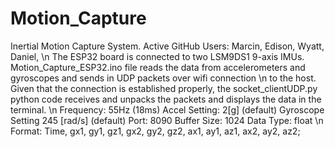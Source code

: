 # Motion_Capture
Inertial Motion Capture System.
Active GitHub Users:
Marcin,
Edison,
Wyatt,
Daniel,
\n The ESP32 board is connected to two LSM9DS1 9-axis IMUs. Motion_Capture_ESP32.ino file reads the data from accelerometers and gyroscopes and sends in UDP packets over wifi connection
\n to the host. Given that the connection is established properly, the socket_clientUDP.py python code receives and unpacks the packets and displays the data in the terminal.
\n Frequency: 55Hz (18ms)   Accel Setting: 2[g] (default)   Gyroscope Setting 245 [rad/s] (default)   Port: 8090   Buffer Size: 1024   Data Type: float 
\n Format: Time, gx1, gy1, gz1, gx2, gy2, gz2, ax1, ay1, az1, ax2, ay2, az2;
